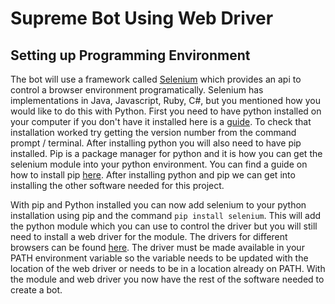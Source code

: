 # Supreme Bot Using Web Driver

## Setting up Programming Environment
The bot will use a framework called [Selenium](https://selenium-python.readthedocs.io/index.html) which provides an api to control a browser environment programatically. Selenium has implementations in Java, Javascript, Ruby, C#, but you mentioned how you would like to do this with Python. First you need to have python installed on your computer if you don't have it installed here is a [guide](https://realpython.com/installing-python/). To check that installation worked try getting the version number from the command prompt / terminal. After installing python you will also need to have pip installed. Pip is a package manager for python and it is how you can get the selenium module into your python environment. You can find a guide on how to install pip [here](https://pip.pypa.io/en/stable/installing/). After installing python and pip we can get into installing the other software needed for this project.

With pip and Python installed you can now add selenium to your python installation using pip and the command `pip install selenium`. This will add the python module which you can use to control the driver but you will still need to install a web driver for the module. The drivers for different browsers can be found [here](https://selenium-python.readthedocs.io/installation.html#drivers). The driver must be made available in your PATH environment variable so the variable needs to be updated with the location of the web driver or needs to be in a location already on PATH. With the module and web driver you now have the rest of the software needed to create a bot.
